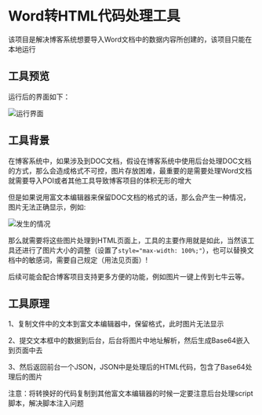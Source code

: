 # Word转HTML代码处理工具

该项目是解决博客系统想要导入Word文档中的数据内容所创建的，该项目只能在本地运行

## 工具预览

运行后的界面如下：

![运行界面](http://p.qlogo.cn/qqmail_head/Q3auHgzwzM4g2cLj1J8wBePWc7IpPAic1DZibLvOFM5LtUG04ia9Bbb6zthSyBs6icVPFGYksvIEf2unwpSY7uJ0JqQzTrCRWcial3aUIAO6G88s/0)

## 工具背景

在博客系统中，如果涉及到DOC文档，假设在博客系统中使用后台处理DOC文档的方式，那么会造成格式不可控，图片存放困难，最重要的是需要处理Word文档就需要导入POI或者其他工具导致博客项目的体积无形的增大

但是如果说用富文本编辑器来保留DOC文档的格式的话，那么会产生一种情况，图片无法正确显示，例如:

![发生的情况](http://p.qlogo.cn/qqmail_head/Q3auHgzwzM4g2cLj1J8wBePWc7IpPAic1sTURAG4dzR40iajcgib8MT6ia41Zia81W88FpKO71YbX7cz55JScYbib5YLnLNm6iauLX4SRvT7NVC2eU/0)

那么就需要将这些图片处理到HTML页面上，工具的主要作用就是如此，当然该工具还进行了图片大小的调整（设置了`style="max-width: 100%;"`），也可以替换文档中的敏感词，需要自己规定（用法见页面）!

后续可能会配合博客项目支持更多方便的功能，例如图片一键上传到七牛云等。

## 工具原理

1、复制文件中的文本到富文本编辑器中，保留格式，此时图片无法显示

2、提交文本框中的数据到后台，后台将图片中地址解析，然后生成Base64嵌入到页面中去

3、然后返回前台一个JSON，JSON中是处理后的HTML代码，包含了Base64处理后的图片  

注意：将转换好的代码复制到其他富文本编辑器的时候一定要注意后台处理script脚本，解决脚本注入问题
